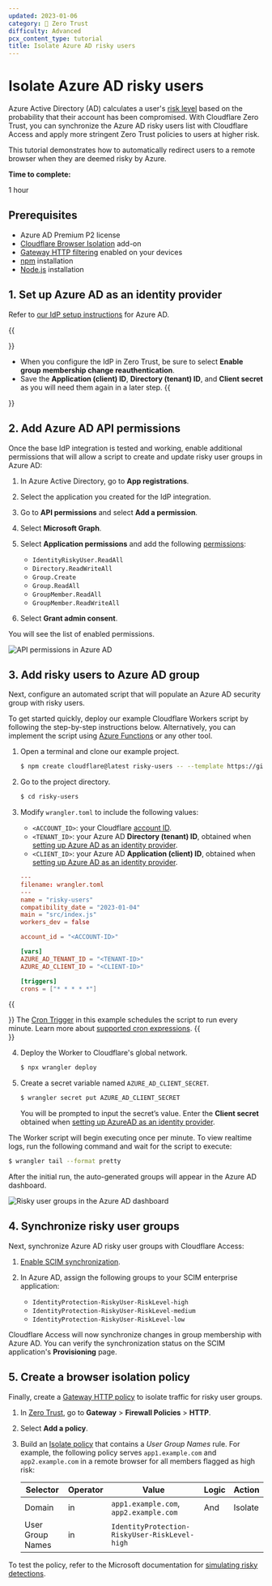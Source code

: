 ```yaml
---
updated: 2023-01-06
category: 🔐 Zero Trust
difficulty: Advanced
pcx_content_type: tutorial
title: Isolate Azure AD risky users
---
```


# Isolate Azure AD risky users

Azure Active Directory (AD) calculates a user's [risk level](https://learn.microsoft.com/en-us/azure/active-directory/identity-protection/howto-identity-protection-investigate-risk) based on the probability that their account has been compromised. With Cloudflare Zero Trust, you can synchronize the Azure AD risky users list with Cloudflare Access and apply more stringent Zero Trust policies to users at higher risk.

This tutorial demonstrates how to automatically redirect users to a remote browser when they are deemed risky by Azure.

**Time to complete:**

1 hour

## Prerequisites

- Azure AD Premium P2 license
- [Cloudflare Browser Isolation](/cloudflare-one/policies/browser-isolation/) add-on
- [Gateway HTTP filtering](/cloudflare-one/policies/gateway/initial-setup/http/) enabled on your devices
- [npm](https://docs.npmjs.com/getting-started) installation
- [Node.js](https://nodejs.org/en/) installation

## 1. Set up Azure AD as an identity provider

Refer to [our IdP setup instructions](/cloudflare-one/identity/idp-integration/azuread/#set-up-azure-ad-as-an-identity-provider) for Azure AD.

{{<Aside type="note">}}

- When you configure the IdP in Zero Trust, be sure to select **Enable group membership change reauthentication**.
- Save the **Application (client) ID**, **Directory (tenant) ID**, and **Client secret** as you will need them again in a later step.
  {{</Aside>}}

## 2. Add Azure AD API permissions

Once the base IdP integration is tested and working, enable additional permissions that will allow a script to create and update risky user groups in Azure AD:

1. In Azure Active Directory, go to **App registrations**.

2. Select the application you created for the IdP integration.

3. Go to **API permissions** and select **Add a permission**.

4. Select **Microsoft Graph**.

5. Select **Application permissions** and add the following [permissions](https://learn.microsoft.com/en-us/graph/permissions-reference):

   - `IdentityRiskyUser.ReadAll`
   - `Directory.ReadWriteAll`
   - `Group.Create`
   - `Group.ReadAll`
   - `GroupMember.ReadAll`
   - `GroupMember.ReadWriteAll`

6. Select **Grant admin consent**.

You will see the list of enabled permissions.

![API permissions in Azure AD](/images/cloudflare-one/identity/azure/risky-users-permissions.png)

## 3. Add risky users to Azure AD group

Next, configure an automated script that will populate an Azure AD security group with risky users.

To get started quickly, deploy our example Cloudflare Workers script by following the step-by-step instructions below. Alternatively, you can implement the script using [Azure Functions](https://learn.microsoft.com/en-us/azure/azure-functions/functions-overview) or any other tool.

1. Open a terminal and clone our example project.

   ```sh
   $ npm create cloudflare@latest risky-users -- --template https://github.com/cloudflare/msft-risky-user-ad-sync
   ```

2. Go to the project directory.

   ```sh
   $ cd risky-users
   ```

3. Modify `wrangler.toml` to include the following values:

   - `<ACCOUNT_ID>`: your Cloudflare [account ID](/fundamentals/setup/find-account-and-zone-ids/).
   - `<TENANT_ID>`: your Azure AD **Directory (tenant) ID**, obtained when [setting up Azure AD as an identity provider](#1-set-up-azure-ad-as-an-identity-provider).
   - `<CLIENT_ID>`: your Azure AD **Application (client) ID**, obtained when [setting up Azure AD as an identity provider](#1-set-up-azure-ad-as-an-identity-provider).

   ```toml
   ---
   filename: wrangler.toml
   ---
   name = "risky-users"
   compatibility_date = "2023-01-04"
   main = "src/index.js"
   workers_dev = false

   account_id = "<ACCOUNT-ID>"

   [vars]
   AZURE_AD_TENANT_ID = "<TENANT-ID>"
   AZURE_AD_CLIENT_ID = "<CLIENT-ID>"

   [triggers]
   crons = ["* * * * *"]
   ```

{{<Aside type="note">}}
The [Cron Trigger](/workers/configuration/cron-triggers/) in this example schedules the script to run every minute. Learn more about [supported cron expressions](/workers/configuration/cron-triggers/#supported-cron-expressions).
{{</Aside>}}

4. Deploy the Worker to Cloudflare's global network.

   ```sh
   $ npx wrangler deploy
   ```

5. Create a secret variable named `AZURE_AD_CLIENT_SECRET`.

   ```sh
   $ wrangler secret put AZURE_AD_CLIENT_SECRET
   ```

   You will be prompted to input the secret’s value. Enter the **Client secret** obtained when [setting up AzureAD as an identity provider](#1-set-up-azure-ad-as-an-identity-provider).

The Worker script will begin executing once per minute. To view realtime logs, run the following command and wait for the script to execute:

```sh
$ wrangler tail --format pretty
```

After the initial run, the auto-generated groups will appear in the Azure AD dashboard.

![Risky user groups in the Azure AD dashboard](/images/cloudflare-one/identity/azure/risky-users-groups.png)

## 4. Synchronize risky user groups

Next, synchronize Azure AD risky user groups with Cloudflare Access:

1. [Enable SCIM synchronization](/cloudflare-one/identity/idp-integration/azuread/#synchronize-users-and-groups).

2. In Azure AD, assign the following groups to your SCIM enterprise application:
   - `IdentityProtection-RiskyUser-RiskLevel-high`
   - `IdentityProtection-RiskyUser-RiskLevel-medium`
   - `IdentityProtection-RiskyUser-RiskLevel-low`

Cloudflare Access will now synchronize changes in group membership with Azure AD. You can verify the synchronization status on the SCIM application's **Provisioning** page.

## 5. Create a browser isolation policy

Finally, create a [Gateway HTTP policy](/cloudflare-one/policies/gateway/http-policies/) to isolate traffic for risky user groups.

1. In [Zero Trust](https://one.dash.cloudflare.com), go to **Gateway** > **Firewall Policies** > **HTTP**.

2. Select **Add a policy**.

3. Build an [Isolate policy](/cloudflare-one/policies/browser-isolation/isolation-policies/) that contains a _User Group Names_ rule. For example, the following policy serves `app1.example.com` and `app2.example.com` in a remote browser for all members flagged as high risk:

   | Selector         | Operator | Value                                         | Logic | Action  |
   | ---------------- | -------- | --------------------------------------------- | ----- | ------- |
   | Domain           | in       | `app1.example.com`, `app2.example.com`        | And   | Isolate |
   | User Group Names | in       | `IdentityProtection-RiskyUser-RiskLevel-high` |       |         |

To test the policy, refer to the Microsoft documentation for [simulating risky detections](https://learn.microsoft.com/en-us/azure/active-directory/identity-protection/howto-identity-protection-simulate-risk).
